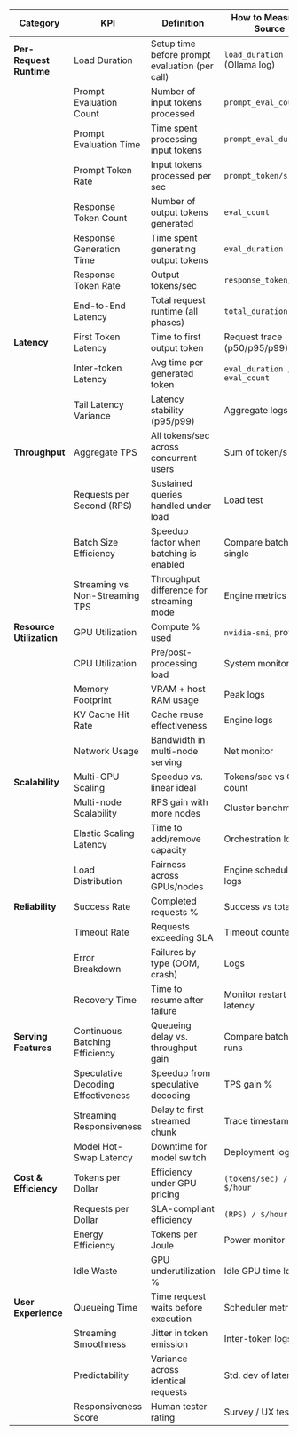 | **Category**             | **KPI**                            | **Definition**                                 | **How to Measure / Source**  |
| ------------------------ | ---------------------------------- | ---------------------------------------------- | ---------------------------- |
| **Per-Request Runtime**  | Load Duration                      | Setup time before prompt evaluation (per call) | `load_duration` (Ollama log) |
|                          | Prompt Evaluation Count            | Number of input tokens processed               | `prompt_eval_count`          |
|                          | Prompt Evaluation Time             | Time spent processing input tokens             | `prompt_eval_duration`       |
|                          | Prompt Token Rate                  | Input tokens processed per sec                 | `prompt_token/s`             |
|                          | Response Token Count               | Number of output tokens generated              | `eval_count`                 |
|                          | Response Generation Time           | Time spent generating output tokens            | `eval_duration`              |
|                          | Response Token Rate                | Output tokens/sec                              | `response_token/s`           |
|                          | End-to-End Latency                 | Total request runtime (all phases)             | `total_duration`             |
| **Latency**              | First Token Latency                | Time to first output token                     | Request trace (p50/p95/p99)  |
|                          | Inter-token Latency                | Avg time per generated token                   | `eval_duration / eval_count` |
|                          | Tail Latency Variance              | Latency stability (p95/p99)                    | Aggregate logs               |
| **Throughput**           | Aggregate TPS                      | All tokens/sec across concurrent users         | Sum of token/s logs          |
|                          | Requests per Second (RPS)          | Sustained queries handled under load           | Load test                    |
|                          | Batch Size Efficiency              | Speedup factor when batching is enabled        | Compare batched vs. single   |
|                          | Streaming vs Non-Streaming TPS     | Throughput difference for streaming mode       | Engine metrics               |
| **Resource Utilization** | GPU Utilization                    | Compute % used                                 | `nvidia-smi`, profiler       |
|                          | CPU Utilization                    | Pre/post-processing load                       | System monitor               |
|                          | Memory Footprint                   | VRAM + host RAM usage                          | Peak logs                    |
|                          | KV Cache Hit Rate                  | Cache reuse effectiveness                      | Engine logs                  |
|                          | Network Usage                      | Bandwidth in multi-node serving                | Net monitor                  |
| **Scalability**          | Multi-GPU Scaling                  | Speedup vs. linear ideal                       | Tokens/sec vs GPU count      |
|                          | Multi-node Scalability             | RPS gain with more nodes                       | Cluster benchmarks           |
|                          | Elastic Scaling Latency            | Time to add/remove capacity                    | Orchestration logs           |
|                          | Load Distribution                  | Fairness across GPUs/nodes                     | Engine scheduling logs       |
| **Reliability**          | Success Rate                       | Completed requests %                           | Success vs total             |
|                          | Timeout Rate                       | Requests exceeding SLA                         | Timeout counter              |
|                          | Error Breakdown                    | Failures by type (OOM, crash)                  | Logs                         |
|                          | Recovery Time                      | Time to resume after failure                   | Monitor restart latency      |
| **Serving Features**     | Continuous Batching Efficiency     | Queueing delay vs. throughput gain             | Compare batched runs         |
|                          | Speculative Decoding Effectiveness | Speedup from speculative decoding              | TPS gain %                   |
|                          | Streaming Responsiveness           | Delay to first streamed chunk                  | Trace timestamps             |
|                          | Model Hot-Swap Latency             | Downtime for model switch                      | Deployment logs              |
| **Cost & Efficiency**    | Tokens per Dollar                  | Efficiency under GPU pricing                   | `(tokens/sec) / $/hour`      |
|                          | Requests per Dollar                | SLA-compliant efficiency                       | `(RPS) / $/hour`             |
|                          | Energy Efficiency                  | Tokens per Joule                               | Power monitor                |
|                          | Idle Waste                         | GPU underutilization %                         | Idle GPU time logs           |
| **User Experience**      | Queueing Time                      | Time request waits before execution            | Scheduler metrics            |
|                          | Streaming Smoothness               | Jitter in token emission                       | Inter-token logs             |
|                          | Predictability                     | Variance across identical requests             | Std. dev of latency          |
|                          | Responsiveness Score               | Human tester rating                            | Survey / UX test             |
